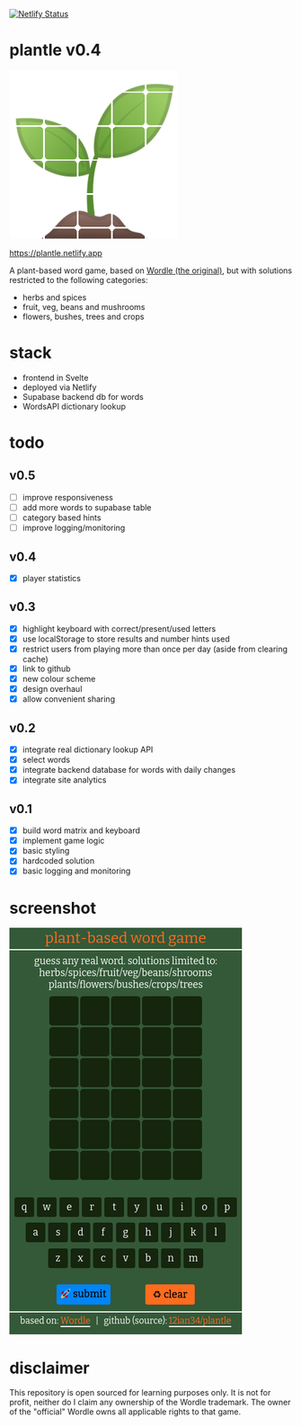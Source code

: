 [![Netlify Status](https://api.netlify.com/api/v1/badges/2c36d7ba-5f25-4840-a2fd-c27d5d2b3736/deploy-status)](https://app.netlify.com/sites/plantle/deploys)

# plantle v0.4

![plantle](public/favicon.png 'plantle')

https://plantle.netlify.app

A plant-based word game, based on [Wordle (the original)](https://www.powerlanguage.co.uk/wordle/), but with solutions restricted to the following categories:

- herbs and spices
- fruit, veg, beans and mushrooms
- flowers, bushes, trees and crops

# stack

- frontend in Svelte
- deployed via Netlify
- Supabase backend db for words
- WordsAPI dictionary lookup

# todo

## v0.5

- [ ] improve responsiveness
- [ ] add more words to supabase table
- [ ] category based hints
- [ ] improve logging/monitoring

## v0.4

- [x] player statistics

## v0.3

- [x] highlight keyboard with correct/present/used letters
- [x] use localStorage to store results and number hints used
- [x] restrict users from playing more than once per day (aside from clearing cache)
- [x] link to github
- [x] new colour scheme
- [x] design overhaul
- [x] allow convenient sharing

## v0.2

- [x] integrate real dictionary lookup API
- [x] select words
- [x] integrate backend database for words with daily changes
- [x] integrate site analytics

## v0.1

- [x] build word matrix and keyboard
- [x] implement game logic
- [x] basic styling
- [x] hardcoded solution
- [x] basic logging and monitoring

# screenshot

![plantle](files/2022-02-08_02-20.png 'plantle')

# disclaimer

This repository is open sourced for learning purposes only. It is not for profit, neither do I claim any ownership of the Wordle trademark. The owner of the "official" Wordle owns all applicable rights to that game. 
